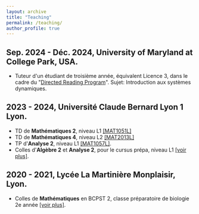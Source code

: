 ```yaml
---
layout: archive
title: "Teaching"
permalink: /teaching/
author_profile: true
---
```




## Sep. 2024 - Déc. 2024, University of Maryland at College Park, USA.
  * Tuteur d'un étudiant de troisième année, équivalent Licence 3, dans le cadre du "[Directed Reading Program](http://drp.math.umd.edu/)". Sujet: Introduction aux systèmes dynamiques.

## 2023 - 2024, Université Claude Bernard Lyon 1 Lyon.

  * TD de **Mathématiques 2**, niveau L1 [[MAT1051L]](https://offre-de-formations.univ-lyon1.fr/%2Fue-24747%2Fmathematique-2.html)
  * TD de **Mathématiques 4**, niveau L2 [[MAT2013L]](https://offre-de-formations.univ-lyon1.fr/%2Fue-343%2Fmathematiques-4-%28mecanique-physique-spi%29.html)
  * TP d'**Analyse 2**, niveau L1 [[MAT1057L]](https://offre-de-formations.univ-lyon1.fr/%2Fue-24753-1655%2Fanalyse-2-pour-mathematiciens.html).
  * Colles d'**Algèbre 2** et **Analyse 2**, pour le cursus prépa, niveau L1 [[voir plus]](https://licence-math.univ-lyon1.fr/doku.php?id=p24:prepa_semestre2:page).

## 2020 - 2021, Lycée La Martinière Monplaisir, Lyon.

  * Colles de **Mathématiques** en BCPST 2, classe préparatoire de biologie 2e année [[voir plus]](https://martiniere-monplaisir.ent.auvergnerhonealpes.fr/formations-statut-scolaire/les-cpge-classes-preparatoires-aux-grandes-ecoles-/bcpst-biologie-chimie-physique-sciences-de-la-terre-34735.htm).
